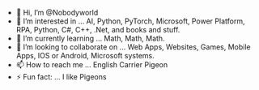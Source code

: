 - 👋 Hi, I’m @Nobodyworld
- 👀 I’m interested in ... AI, Python, PyTorch, Microsoft, Power Platform, RPA, Python, C#, C++, .Net, and books and stuff.
- 🌱 I’m currently learning ... Math, Math, Math.
- 💞️ I’m looking to collaborate on ... Web Apps, Websites, Games, Mobile Apps, IOS or Android, Microsoft systems.
- 📫 How to reach me ... English Carrier Pigeon
- ⚡ Fun fact: ... I like Pigeons

<!---
Nobodyworld/Nobodyworld is a ✨ special ✨ repository because its `README.md` (this file) appears on your GitHub profile.
You can click the Preview link to take a look at your changes.
--->

